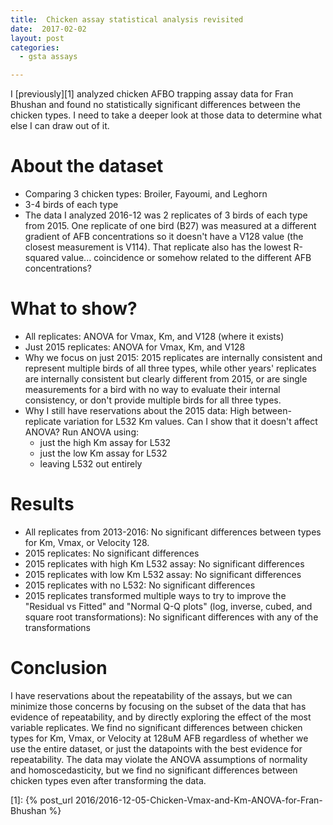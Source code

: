 ```yaml
---
title:  Chicken assay statistical analysis revisited
date:  2017-02-02
layout: post
categories:
  - gsta assays

---
```

I [previously][1] analyzed chicken AFBO trapping assay data for Fran Bhushan and found no statistically significant differences between the chicken types. I need to take a deeper look at those data to determine what else I can draw out of it.

# About the dataset

  * Comparing 3 chicken types: Broiler, Fayoumi, and Leghorn
  * 3-4 birds of each type
  * The data I analyzed 2016-12 was 2 replicates of 3 birds of each type from 2015. One replicate of one bird (B27) was measured at a different gradient of AFB concentrations so it doesn't have a V128 value (the closest measurement is V114). That replicate also has the lowest R-squared value... coincidence or somehow related to the different AFB concentrations?

# What to show?

  * All replicates: ANOVA for Vmax, Km, and V128 (where it exists)
  * Just 2015 replicates: ANOVA for Vmax, Km, and V128
  * Why we focus on just 2015: 2015 replicates are internally consistent and represent multiple birds of all three types, while other years' replicates are internally consistent but clearly different from 2015, or are single measurements for a bird with no way to evaluate their internal consistency, or don't provide multiple birds for all three types.
  * Why I still have reservations about the 2015 data: High between-replicate variation for L532 Km values. Can I show that it doesn't affect ANOVA? Run ANOVA using:
      * just the high Km assay for L532
      * just the low Km assay for L532
      * leaving L532 out entirely

# Results

  * All replicates from 2013-2016: No significant differences between types for Km, Vmax, or Velocity 128.
  * 2015 replicates: No significant differences
  * 2015 replicates with high Km L532 assay: No significant differences
  * 2015 replicates with low Km L532 assay: No significant differences
  * 2015 replicates with no L532: No significant differences
  * 2015 replicates transformed multiple ways to try to improve the "Residual vs Fitted" and "Normal Q-Q plots" (log, inverse, cubed, and square root transformations): No significant differences with any of the transformations

# Conclusion

I have reservations about the repeatability of the assays, but we can minimize those concerns by focusing on the subset of the data that has evidence of repeatability, and by directly exploring the effect of the most variable replicates.  We find no significant differences between chicken types for Km, Vmax, or Velocity at 128uM AFB regardless of whether we use the entire dataset, or just the datapoints with the best evidence for repeatability. The data may violate the ANOVA assumptions of normality and homoscedasticity, but we find no significant differences between chicken types even after transforming the data.

[1]: {% post_url 2016/2016-12-05-Chicken-Vmax-and-Km-ANOVA-for-Fran-Bhushan %}
